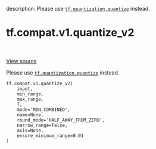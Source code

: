 description: Please use <a href="../../../tf/quantization/quantize.md"><code>tf.quantization.quantize</code></a> instead.

<div itemscope itemtype="http://developers.google.com/ReferenceObject">
<meta itemprop="name" content="tf.compat.v1.quantize_v2" />
<meta itemprop="path" content="Stable" />
</div>

# tf.compat.v1.quantize_v2

<!-- Insert buttons and diff -->

<table class="tfo-notebook-buttons tfo-api nocontent" align="left">

</table>

<a target="_blank" class="external" href="/code/stable/tensorflow/python/ops/array_ops.py">View source</a>



Please use <a href="../../../tf/quantization/quantize.md"><code>tf.quantization.quantize</code></a> instead.


<pre class="devsite-click-to-copy prettyprint lang-py tfo-signature-link">
<code>tf.compat.v1.quantize_v2(
    input,
    min_range,
    max_range,
    T,
    mode=&#x27;MIN_COMBINED&#x27;,
    name=None,
    round_mode=&#x27;HALF_AWAY_FROM_ZERO&#x27;,
    narrow_range=False,
    axis=None,
    ensure_minimum_range=0.01
)
</code></pre>



<!-- Placeholder for "Used in" -->
